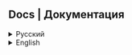 ## Docs | Документация

<details>
    <summary>Русский</summary>

### Введение

В этой документации будет описан процесс *работы и управления* ботом KeepInventory. Если вам нужна помощь в установке, перейдите на основную страницу [проекта](https://github.com/hiimluck3r/KeepInventory).


***
***Функция поиска по аудитории неактуальна и была вырезана из дальнейших билдов.***
***

Итак, вы установили, настроили и запустили бота, однако он не отвечает на все ваши действия?

Первым делом необходимо использовать команду `/initroot`, чтобы ваш ID внесли в базу данных как ROOT-пользователя.
![Инициализация root пользователя](/etc/images/initroot.png)

После этого можно использовать бота самостоятельно, например, открыть его меню (если вы этого не сделали при первом запуске) при помощи команды `/start`:
![/start](/etc/images/start_registered.png)

Стоит заметить, что незарегистрированные пользователи получат другое меню, отличающееся от вашего:
![/start not registered](/etc/images/start_not_registered.png)

### Регистрация пользователей
Если вы хотите зарегистрировать пользователя, то вы можете выдать ему одну из ролей:

- Spectator - read-only роль, позволяющая просматривать список устройств (как обычных, так и проблемных)
- Worker - роль, имеющая владеющая правами spectator, правом на изменение и создание новых записей, в том числе и в разделах "Заметки" и "Программное обеспечение".
- Admin - роль, владеющая правами worker, а также правами на:
    * Изменение приветственных текстов для пользователей
    * Перезагрузку бота
    * Загрузка резервных копий из бота и в бота
    * Чтение и удаление лог-файлов
    * Редактирование нижестоящих ролей
- ROOT - роль, владеющая правами admin, а также способная редактировать группу admin.

Для выдачи роли используйте команду `/make` в формате `/make id.role`, например:
![Выдать роль наблюдателя](/etc/images/make_spectator.png)

Узнать свой id пользователь может при помощи команды `/id`:
![Узнать свой id](/etc/images/myid.png)

Для проверки результата можно воспользоваться командой `/users`, которая позволяет вывести список всех зарегистрированных пользователей вместе с их Telegram ID, ролью и Telegram-ником (если таковой имеется, иначе - 404NotFound)
![/users](/etc/images/users.png)

Все команды для манипуляции с ролями:
- `/make id.role` - выдача роли пользователю. Доступные роли: spectator, worker
- `/rm id` - удаление пользователя из списка зарегистрированных
- `/makeadmin id` - выдача пользователю прав администратора
- `/rmadmin id` - удаление пользователя из списка администраторов
![Команды для манипуляции с ролями](/etc/images/all_role_commands.png)

### Начало работы
![Главное меню](/etc/images/main_menu.png)

Очевидно, что с самого начала у нас нет устройств. Обратимся через главное меню к разделу "Новое устройство" для создания нового.
![Новое устройство](/etc/images/create_new_device_start.png)

Если устройство не было найдено, то пользователям с ролью WORKER и выше будет предложено создать новую запись.
![Создать новую запись 1](/etc/images/create_new_device_process_first.png)

При возможности мы можем приложить фотографию:
![Создать новую запись 2](/etc/images/create_new_device_process_second.png)

**Фотографии хранятся на серверах Telegram, а в нашей базе хранятся лишь fileid этих фотографий.**

Давайте подтвердим запись и попробуем ее найти по ***последним символам артикула***:
![Поиск по артикулу 1](/etc/images/find_by_article_start.png)

![Поиск по артикулу 2](/etc/images/information_by_article.png)
***
>***P.S: В дальнейших сборках "артикул" будет заменён на "инвентарный номер", однако смысл заключается тот же.***
***


Однако не всегда удобно вписывать артикул самому, поэтому в боте есть функция распознавания штрих-кодов (рекомендованы к использованию CODE-128, QR-коды не поддерживаются, однако переписать логику под них несложно).
![Поиск по штрих-коду 1](/etc/images/search_by_barcode.png)

Как мы можем заметить, такого штрих-кода у нас нет, поэтому бот предлагает нам его записать. Процесс записи аналогичен:
![Создание новой записи по штрих-коду](/etc/images/create_device_by_barcode.png)

![Информация по штрих-коду](/etc/images/info_by_barcode.png)

### Редактирование данных
![Редактирование данных](/etc/images/information_by_article.png)
Вернемся к нашим устройствам. Как вы могли заметить, под описанием имеется много кнопок, каждая из которых отвечает за редактирование определенного параметра. Доступ к ним есть только у пользователей с ролью WORKER и старше.

Помимо возможностей редактирования и удаления устройств, у нас есть возможность объявить устройство ***проблемным***.

### Проблемные устройства
> ***Проблемным называется то устройство, которое по каким-либо причинам не выполняет требуемые функции в должном виде.***

Короче говоря, проблемное устройство - это такое устройство, которое нужно привести в рабочую норму: исправить локализацию, обновить драйвера, ОС, либо вовсе устранить физическую неисправность.

Когда мы объявляем устройство *проблемным*, мы указываем причину, а само устройство добавляется в специальную таблицу для работы над ним.
![Добавить проблемное устройство](/etc/images/make_problematic.png)

Так обозначаются проблемные устройства при их сканировании:
![Проблемное устройство](/etc/images/info_if_in_problematic.png)

А в меню "проблемные устройства" это выглядит так:
![Проблемное устройство в отдельном меню](/etc/images/problematicdevices.png)

Spectator-ы видят это меню следующим образом:
![Spectators see like this](/etc/images/spectator_problematic_devices.png)

По окончании работ устройство можно объявить исправным, а также приложить описание решения (либо поправить описание проблемы):
![Исправленное проблемное устройство](/etc/images/solved_problematic_devices.png)

![Добавить решение](/etc/images/redact_solution.png)

### Программное обеспечение и Заметки
> В версии без локального Telegram API передача файлов ограничена 20МБ на скачивание и 50 на отправку, поэтому хранение файлов осуществляется в виде ссылок на внешние ресурсы.
***
Эти два пункта в меню работают схожим образом, поэтому принцип работы будем объяснять на примере Программного обеспечения (в дальнейшем ПО).

![ПО](/etc/images/software_menu.png)
Предположим, мы хотим посмотреть доступное ПО, опубликованное другими пользователями:
![ПО отсутствует](/etc/images/software_menu_no_software.png)
Если его нет, нам попросту не на что смотреть, поэтому давайте просто создадим новое ПО с ссылкой на этот репозиторий:
![Добавление нового ПО](/etc/images/software_upload.png)
И попробуем посмотреть на наше ПО теперь:
![ПО 2](/etc/images/available_software.png)

***Заметки работают идентично***

### Админ-меню
Раз мы упомянули администраторов, то пора показать их специальный инструмент - админ-меню/панель или admin-dashboard (называйте как хотите):
![admin-dashboard](/etc/images/admin_dashboard.png)

Здесь мы можем изменить стандартные приветственные сообщения для зарегистрированных и незарегистрированных пользователей, а также много других интересных вещей, например ***бэкапы***.

### Бэкапы
Бэкапы, или же резервное копирование, производятся в формате .csv таблиц ***БЕЗ ЗАГОЛОВКОВ И С РАЗДЕЛИТЕЛЕМ-ЗАПЯТОЙ***.

Если таблицы не пусты, то Telegram отправит их без проблем, в ином случае он отправит предупредительную ошибку (не стоит ее бояться).
![Скачивание бэкапов](/etc/images/backup.png)

С загрузкой бэкапов чуть сложнее:

***Все данные, которые были в боте до момента загрузки бэкапа стираются и заменяются на представленные.***

Для вашей же безопасности мы делаем отдельный бэкап существующей таблицы, чтобы в случае чего вы могли "откатиться" до последнего сохранения.

![Сохранение при загрузке бэкапа на сервер](/etc/images/upload_backup_1.png)
![Предупредительное сообщение перед загрузкой бэкапа](/etc/images/backup_upload_2.png)

### Перезагрузка бота
Перезагрузка бота производится посредством завершения процесса контейнера, после чего он вновь загружается. Перезагружать контейнер необходимо, например, когда вы меняете приветственные сообщения.

### Просмотр log-файлов
Просмотр логов доступен в админ-меню по нажатии на соответствующую кнопку:
![Просмотр логов 1](/etc/images/logs_check_1.png)
![Просмотр логов 2](/etc/images/logs_check_2.png)

Обычно сообщения log-файлов ОЧЕНЬ большие, поэтому их приходится разбивать на несколько сообщений, поэтому не удивляйтесь, если бот вам чуть-чуть поспамит.

Удалить можно читаемый лог-файл или все сразу.
![Удалить текущий лог](/etc/images/delete_log_message.png)
</details>

<details>
    <summary>English</summary>

### Introduction

This documentation will describe the process of *working and managing* the KeepInventory bot. If you need help with the installation, go to the main page of the [project](https://github.com/hiimluck3r/KeepInventory).


***
***The audience search function is irrelevant and has been cut out of further builds.***
***

So, you have installed, configured and launched a bot, but it does not respond to all your actions?

The first step is to use the `/initroot` command so that your ID is entered into the database as the ROOT user.
![Initializing the root user](/etc/images/initroot.png)

After that, you can use the bot yourself, for example, open its menu (if you did not do this at the first launch) using the command `/start`:
![/start](/etc/images/start_registered.png)

It is worth noting that unregistered users will receive a different menu from yours:
![/start not registered](/etc/images/start_not_registered.png)

### User Registration
If you want to register a user, then you can give him one of the roles:

- Spectator - read-only role that allows you to view a list of devices (both normal and problematic)
- Worker - a role that has spectator rights, the right to change and create new records, including in the "Notes" and "Software" sections.
- Admin - a role that owns worker rights, as well as rights to:
    * Changing welcome texts for users
    * Reboot the bot
    * Uploading backups from and to the bot
    * Reading and deleting log files
    * Editing lower-level roles
- ROOT - a role that owns admin rights and is also able to edit the admin group.

To issue a role, use the command `/make` in the format `/make id.role`, for example:
![Assign observer role](/etc/images/make_spectator.png)

The user can find out his id using the `/id` command:
![Find out your id](/etc/images/myid.png)

To check the result, you can use the `/users` command, which allows you to display a list of all registered users along with their Telegram ID, role and Telegram nickname (if any, otherwise - 404NotFound)
![/users](/etc/images/users.png)

All commands for manipulating roles:
- `/make id.role` - assigning a role to a user. Available roles: spectator, worker
- `/rm id` - removing a user from the list of registered
users 
- `/makeadmin id` - granting administrator rights to the user
- `/rmadmin id` - removing a user from the list of administrators
![Commands for manipulating roles](/etc/images/all_role_commands.png)

### Getting started
![Main Menu](/etc/images/main_menu.png)

Obviously, from the very beginning we have no devices. Let's go through the main menu to the "New device" section to create a new one.
![New Device](/etc/images/create_new_device_start.png)

If the device was not found, then users with the WORKER role and above will be prompted to create a new record.
![Create a new entry 1](/etc/images/create_new_device_process_first.png)

If possible, we can attach a photo:
![Create New Entry 2](/etc/images/create_new_device_process_second.png)

**Photos are stored on Telegram servers, and only the fileid of these photos are stored in our database.**

Let's confirm the entry and try to find it by ***the last characters of the article***:
![Search by article 1](/etc/images/find_by_article_start.png)

![Search by article 2](/etc/images/information_by_article.png)
***
>***P.S: In future builds, the "article" will be replaced by the "inventory number", but the meaning is the same.***
***


However, it is not always convenient to enter the article yourself, so the bot has a barcode recognition function (CODE-128 is recommended for use, QR codes are not supported, but it is not difficult to rewrite the logic for them).
![Barcode Search 1](/etc/images/search_by_barcode.png)

As we can see, we don't have such a barcode, so the bot offers us to write it down. The recording process is similar:
![Creating a new entry by barcode](/etc/images/create_device_by_barcode.png)

![Barcode Information](/etc/images/info_by_barcode.png)

### Data editing
![Data Editing](/etc/images/information_by_article.png)
Back to our devices. As you may have noticed, there are many buttons under the description, each of which is responsible for editing a certain parameter. Only users with the WORKER role and older have access to them.

In addition to the ability to edit and delete devices, we have the ability to declare the device ***problematic***.

### Problematic devices
> ***A problematic device is one that, for some reason, does not perform the required functions in the proper way.***

In short, a problematic device is a device that needs to be brought into working order: correct localization, update drivers, OS, or eliminate a physical malfunction altogether.

When we declare a device *problematic*, we indicate the reason, and the device itself is added to a special table to work on it.
![Add Problematic device](/etc/images/make_problematic.png)

This is how problematic devices are designated when they are scanned:
![Problematic device](/etc/images/info_if_in_problematic.png)

And in the "problematic devices" menu it looks like this:
![Problematic device in a separate menu](/etc/images/problematicdevices.png)

Spectators can see this menu like this:
![Spectators see like this](/etc/images/spectator_problematic_devices.png)

At the end of the work, the device can be declared serviceable, and also attach a description of the solution (or correct the description of the problem):
![Fixed problematic device](/etc/images/solved_problematic_devices.png)

![Add Solution](/etc/images/redact_solution.png)

### Software and Notes
> In the version without the local Telegram API, file transfer is limited to 20 MB for downloading and 50 for sending, so files are stored as links to external resources.
***
These two menu items work in a similar way, so we will explain the principle of operation using the example of Software (hereinafter software).

![BY](/etc/images/software_menu.png)
Suppose we want to see the available software published by other users:
![Software is missing](/etc/images/software_menu_no_software.png)
If it's not there, we simply have nothing to look at, so let's just create a new software with a link to this repository:
![Adding new software](/etc/images/software_upload.png)
And let's try to look at our software now:
![BY 2](/etc/images/available_software.png)

***Notes work identically***

### Admin menu
Since we mentioned administrators, it's time to show their special tool - admin menu/panel or admin dashboard (call it what you want):
![admin-dashboard](/etc/images/admin_dashboard.png)

Here we can change the standard welcome messages for registered and unregistered users, as well as many other interesting things, for example ***backups***.

### Backups
Backups are made in the format of .csv tables ***WITHOUT HEADERS AND WITH A COMMA SEPARATOR***.

If the tables are not empty, then Telegram will send them without problems, otherwise it will send a warning error (do not be afraid of it).
![Downloading backups](/etc/images/backup.png)

Uploading backups is a little more difficult:

***All data that was in the bot before the backup was loaded is erased and replaced with the submitted data.***

For your own safety, we are making a separate backup of the existing table, so that if anything happens, you can "roll back" to the last save.

![Saving when uploading a backup to the server](/etc/images/upload_backup_1.png)
![Warning message before uploading backup](/etc/images/backup_upload_2.png)

### Reboot the bot
The bot is rebooted by completing the container process, after which it is loaded again. It is necessary to reload the container, for example, when you change the welcome messages.

### Viewing log files
Viewing logs is available in the admin menu by clicking on the corresponding button:
![Viewing logs 1](/etc/images/logs_check_1.png)
![Viewing logs 2](/etc/images/logs_check_2.png)

Log file messages are usually VERY large, so they have to be split into several messages, so don't be surprised if the bot spams you a little.

You can delete a readable log file or all at once.
![Delete current log](/etc/images/delete_log_message.png)

</details>
